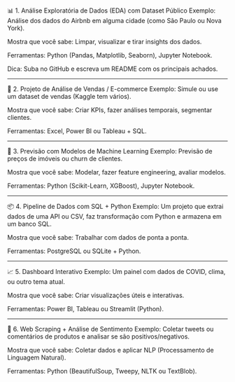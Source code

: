 
📊 1. Análise Exploratória de Dados (EDA) com Dataset Público
Exemplo: Análise dos dados do Airbnb em alguma cidade (como São Paulo ou Nova York).

Mostra que você sabe: Limpar, visualizar e tirar insights dos dados.

Ferramentas: Python (Pandas, Matplotlib, Seaborn), Jupyter Notebook.

Dica: Suba no GitHub e escreva um README com os principais achados.

---

🛒 2. Projeto de Análise de Vendas / E-commerce
Exemplo: Simule ou use um dataset de vendas (Kaggle tem vários).

Mostra que você sabe: Criar KPIs, fazer análises temporais, segmentar clientes.

Ferramentas: Excel, Power BI ou Tableau + SQL.

---

🧠 3. Previsão com Modelos de Machine Learning
Exemplo: Previsão de preços de imóveis ou churn de clientes.

Mostra que você sabe: Modelar, fazer feature engineering, avaliar modelos.

Ferramentas: Python (Scikit-Learn, XGBoost), Jupyter Notebook.

---

📦 4. Pipeline de Dados com SQL + Python
Exemplo: Um projeto que extrai dados de uma API ou CSV, faz transformação com Python e armazena em um banco SQL.

Mostra que você sabe: Trabalhar com dados de ponta a ponta.

Ferramentas: PostgreSQL ou SQLite + Python.

---

📈 5. Dashboard Interativo
Exemplo: Um painel com dados de COVID, clima, ou outro tema atual.

Mostra que você sabe: Criar visualizações úteis e interativas.

Ferramentas: Power BI, Tableau ou Streamlit (Python).

---

💬 6. Web Scraping + Análise de Sentimento
Exemplo: Coletar tweets ou comentários de produtos e analisar se são positivos/negativos.

Mostra que você sabe: Coletar dados e aplicar NLP (Processamento de Linguagem Natural).

Ferramentas: Python (BeautifulSoup, Tweepy, NLTK ou TextBlob).
